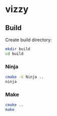 # vizzy

## Build

Create build directory:
```sh
mkdir build
cd build
```

### Ninja

```sh
cmake -G Ninja ..
ninja
```

### Make

```sh
cmake ..
make
```
